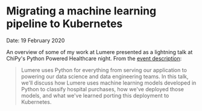 # Migrating a machine learning pipeline to Kubernetes

Date: 19 February 2020

An overview of some of my work at Lumere presented as a lightning talk at ChiPy's Python Powered Healthcare night. From the [event description](https://www.meetup.com/_ChiPy_/events/267264866/):
> Lumere uses Python for everything from serving our application to powering our data science and data engineering teams. In this talk, we'll discuss how Lumere uses machine learning models developed in Python to classify hospital purchases, how we've deployed those models, and what we've learned porting this deployment to Kubernetes.

